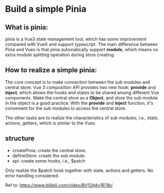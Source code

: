 # Build a simple Pinia

## What is pinia:

pinia is a Vue3 state management tool, which has some improvement compared with VueX and support typescript. The main difference between Pinia and Vuex is that pinia automatically support **module**, which means no extra module splitting operation during store creating.

## How to realize a simple pinia:

The core concept is to make connection between the sub modules and central store. Vue 3 composition API provides two new hook: **provide** and **inject**, which allows the hooks and states to be shared among different Vue components. Make the central store as a **Object**, and store the sub module in the object is a good practice. With the **provide** and **inject** function, it's convenient for the sub modules to access the central store.

The other tasks are to realize the characteristics of sub modules, i.e., state, actions, getters, which is similar to the Vuex.

## structure

- createPinia: create the central store.
- defineStore: create the sub module.
- api: create some hooks, i.e., $patch

Only realize the $patch hook together with state, actions and getters. No error handling considered.

Ref to: https://www.bilibili.com/video/BV12d4y1R78r/

